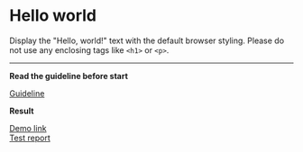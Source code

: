 # Hello world

Display the "Hello, world!" text with the default browser styling. Please do not 
use any enclosing tags like `<h1>` or `<p>`.
___
**Read the guideline before start**

[Guideline](https://github.com/mate-academy/layout_task-guideline/blob/master/README.md)

**Result**

[Demo link](https://OlhaMazurenko.github.io/layout_hello-world/) <br>
[Test report](https://OlhaMazurenko.github.io/layout_hello-world/report/html_report/)
